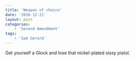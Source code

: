 ```yaml
---
title: 'Weapon of choice'
date: '2016-12-21'
layout: post
categories:
    - 'Second Amendment'
tags:
    - 'Sam Gerard'
---
```


Get yourself a Glock and lose that nickel-plated sissy pistol.
